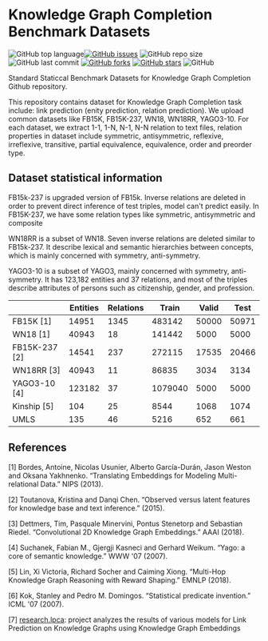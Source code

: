 # Knowledge Graph Completion Benchmark Datasets

<img alt="GitHub top language" src="https://img.shields.io/github/languages/top/nhutnamhcmus/KGC-Benchmark-Datasets"><a href="https://github.com/nhutnamhcmus/KGC-Benchmark-Datasets/issues"><img alt="GitHub issues" src="https://img.shields.io/github/issues/nhutnamhcmus/KGC-Benchmark-Datasets"></a>
<img alt="GitHub repo size" src="https://img.shields.io/github/repo-size/nhutnamhcmus/KGC-Benchmark-Datasets">
<img alt="GitHub last commit" src="https://img.shields.io/github/last-commit/nhutnamhcmus/KGC-Benchmark-Datasets">
<a href="https://github.com/nhutnamhcmus/KGC-Benchmark-Datasets/network"><img alt="GitHub forks" src="https://img.shields.io/github/forks/nhutnamhcmus/KGC-Benchmark-Datasets"></a>
<a href="https://github.com/nhutnamhcmus/KGC-Benchmark-Datasets/stargazers"><img alt="GitHub stars" src="https://img.shields.io/github/stars/nhutnamhcmus/KGC-Benchmark-Datasets"></a>
<img alt="GitHub" src="https://img.shields.io/github/license/nhutnamhcmus/KGC-Benchmark-Datasets">

Standard Staticcal Benchmark Datasets for Knowledge Graph Completion Github repository.

This repository contains dataset for Knowledge Graph Completion task include: link prediction (enity prediction, relation prediction). We upload common datasets like FB15K, FB15K-237, WN18, WN18RR, YAGO3-10. For each dataset, we extract 1-1, 1-N, N-1, N-N relation to text files, relation properties in dataset include symmetric, antisymmetric, reflexive, irreflexive, transitive, partial equivalence, equivalence, order and preorder type.

## Dataset statistical information

FB15k-237 is upgraded version of FB15k. Inverse relations are deleted in order to prevent direct inference of test triples, model can't predict easily. In FB15K-237, we have some relation types like symmetric, antisymmetric and composite

WN18RR is a subset of WN18. Seven inverse relations are deleted similar to FB15k-237. It describe lexical and semantic hierarchies between concepts, which is mainly concerned with symmetry, anti-symmetry.

YAGO3-10 is a subset of YAGO3, mainly concerned with symmetry, anti-symmetry. It has 123,182 entities and 37 relations, and most of the triples describe attributes of persons such as citizenship, gender, and profession.

|   | Entities  | Relations  | Train  | Valid  | Test  |
|---|---|---|---|---|---|
| FB15K [1] | 14951  | 1345  |  483142 | 50000  | 50971  |
| WN18 [1] | 40943  | 18  | 141442  | 5000  | 5000  |
| FB15K-237 [2] | 14541  | 237  | 272115  | 17535  | 20466  |
| WN18RR [3] |  40943 | 11  | 86835  | 3034  |  3134 |
| YAGO3-10 [4] | 123182  |  37 | 1079040  | 5000  | 5000  |
| Kinship [5] | 104  | 25  |  8544 | 1068  | 1074  |
| UMLS  | 135  | 46  |  5216 |  652 | 661  |

## References

[1] Bordes, Antoine, Nicolas Usunier, Alberto García-Durán, Jason Weston and Oksana Yakhnenko. “Translating Embeddings for Modeling Multi-relational Data.” NIPS (2013).

[2] Toutanova, Kristina and Danqi Chen. “Observed versus latent features for knowledge base and text inference.” (2015).

[3] Dettmers, Tim, Pasquale Minervini, Pontus Stenetorp and Sebastian Riedel. “Convolutional 2D Knowledge Graph Embeddings.” AAAI (2018).

[4] Suchanek, Fabian M., Gjergji Kasneci and Gerhard Weikum. “Yago: a core of semantic knowledge.” WWW '07 (2007).

[5] Lin, Xi Victoria, Richard Socher and Caiming Xiong. “Multi-Hop Knowledge Graph Reasoning with Reward Shaping.” EMNLP (2018).

[6] Kok, Stanley and Pedro M. Domingos. “Statistical predicate invention.” ICML '07 (2007).

[7] [research.lpca](https://github.com/merialdo/research.lpca): project analyzes the results of various models for Link Prediction on Knowledge Graphs using Knowledge Graph Embeddings


